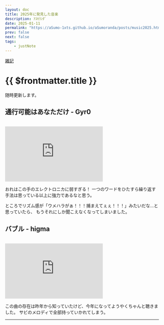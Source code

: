 ```yaml
---
layout: doc
title: 2025年に発見した音楽
description: ｱｽﾓﾗﾝﾀﾞ
date: 2025-01-11
permalink: "https://aSumo-1xts.github.io/aSumoranda/posts/music2025.html"
prev: false
next: false
tags: 
    - justNote
---
```


[雑記](../tags/justNote.md)

# {{ $frontmatter.title }}

随時更新します。

## 通行可能はあなただけ - Gyr0

<br/>
<iframe width="320" height="180" src="https://www.youtube.com/embed/-uxkVIJbKKM" title="通行可能はあなただけ / ナースロボ_タイプT" frameborder="0" allow="accelerometer; autoplay; clipboard-write; encrypted-media; gyroscope; picture-in-picture; web-share" referrerpolicy="strict-origin-when-cross-origin" allowfullscreen></iframe>
<br/>

おれはこの手のエレクトロニカに弱すぎる！
一つのワードをひたすら繰り返す手法は思っている以上に強力であるなと思う。

ところでリズム感が「ウメハラがぁ！！！捕まえてぇぇ！！！」みたいだな…と思っていたら、
もうそれにしか聞こえなくなってしまいました。

## バブル - higma

<br/>
<iframe width="320" height="180" src="https://www.youtube.com/embed/Gd4eR3jYCdc" title="higma -  バブル feat.初音ミク、ナースロボ＿タイプT" frameborder="0" allow="accelerometer; autoplay; clipboard-write; encrypted-media; gyroscope; picture-in-picture; web-share" referrerpolicy="strict-origin-when-cross-origin" allowfullscreen></iframe>
<br/>

この曲の存在は昨年から知っていたけど、今年になってようやくちゃんと聴きました。
サビのメロディで全部持っていかれてしまう。

---